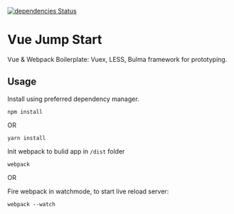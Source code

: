 [![dependencies Status](https://david-dm.org/tehaiks/webSpring-Vue/status.svg?style=flat-square)](https://david-dm.org/tehaiks/webSpring-Vue)

# Vue Jump Start
Vue & Webpack Boilerplate: Vuex, LESS, Bulma framework for prototyping.

## Usage
Install using preferred dependency manager.

`npm install`

OR

`yarn install`

Init webpack to bulid app in `/dist` folder

`webpack`

OR

Fire webpack in watchmode, to start live reload server: 

`webpack --watch`

